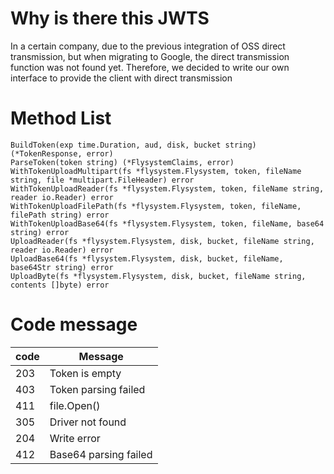 # Why is there this JWTS

In a certain company, due to the previous integration of OSS direct transmission, but when migrating to Google, the direct transmission function was not found yet. Therefore, we decided to write our own interface to provide the client with direct transmission

# Method List

~~~
BuildToken(exp time.Duration, aud, disk, bucket string) (*TokenResponse, error)
ParseToken(token string) (*FlysystemClaims, error)
WithTokenUploadMultipart(fs *flysystem.Flysystem, token, fileName string, file *multipart.FileHeader) error
WithTokenUploadReader(fs *flysystem.Flysystem, token, fileName string, reader io.Reader) error 
WithTokenUploadFilePath(fs *flysystem.Flysystem, token, fileName, filePath string) error
WithTokenUploadBase64(fs *flysystem.Flysystem, token, fileName, base64 string) error
UploadReader(fs *flysystem.Flysystem, disk, bucket, fileName string, reader io.Reader) error
UploadBase64(fs *flysystem.Flysystem, disk, bucket, fileName, base64Str string) error 
UploadByte(fs *flysystem.Flysystem, disk, bucket, fileName string, contents []byte) error
~~~

# Code message

| code | Message               |
| ---- | --------------------- |
| 203  | Token is empty        |
| 403  | Token parsing failed  |
| 411  | file.Open()           |
| 305  | Driver  not found     |
| 204  | Write error           |
| 412  | Base64 parsing failed |


